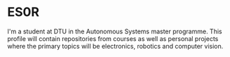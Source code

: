 # ES0R

I'm a student at DTU in the Autonomous Systems master programme. This profile will contain repositories from courses as well as personal projects where the primary topics 
will be electronics, robotics and computer vision.
